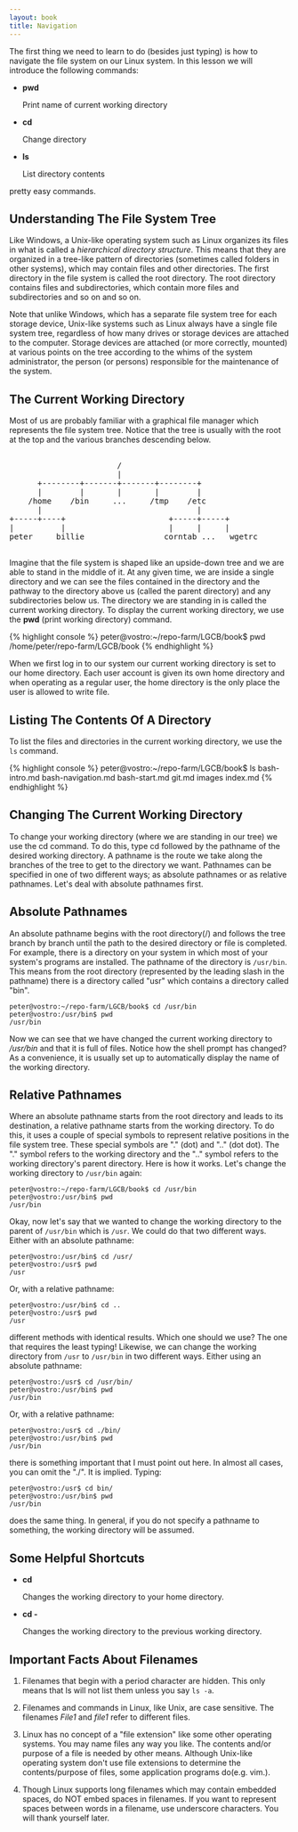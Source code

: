 ```yaml
---
layout: book
title: Navigation
---
```


The first thing we need to learn to do (besides just typing) is how to
navigate the file system on our Linux system. In this lesson we will
introduce the following commands:

- __pwd__   
  
  Print name of current working directory
- __cd__     
  
  Change directory
- __ls__     
  
  List directory contents
                                 
pretty easy commands.

## Understanding The File System Tree
Like Windows, a Unix-like operating system such as Linux organizes its files
in what is called a _hierarchical directory structure_. This means that they are
organized in a tree-like pattern of directories (sometimes called folders in
other systems), which may contain files and other directories. The first
directory in the file system is called the root directory. The root directory
contains files and subdirectories, which contain more files and subdirectories
and so on and so on.  

Note that unlike Windows, which has a separate file system tree for each
storage device, Unix-like systems such as Linux always have a single file
system tree, regardless of how many drives or storage devices are attached to
the computer. Storage devices are attached (or more correctly, mounted) at
various points on the tree according to the whims of the system administrator,
the person (or persons) responsible for the maintenance of the system.  

## The Current Working Directory 
Most of us are probably familiar with a graphical
file manager which represents the file system tree. Notice that the tree is
usually with the root at the top and the various branches descending below.
<div class="code"><pre>
<tt> 
                       /
                       |
      +--------+-------+-------+--------+
      |        |       |       |        |
    /home    /bin     ...     /tmp    /etc
      |                                 |
+-----+----+                      +-----+-----+
|          |                      |     |     |
peter     billie                 corntab ...   wgetrc
</tt>
</pre></div>

Imagine that the file system is shaped like an upside-down tree and we are
able to stand in the middle of it. At any given time, we are inside a single
directory and we can see the files contained in the directory and the pathway
to the directory above us (called the parent directory) and any subdirectories
below us. The directory we are standing in is called the current working
directory. To display the current working directory, we use the __pwd__ (print
working directory) command.

{% highlight console %}
    peter@vostro:~/repo-farm/LGCB/book$ pwd
    /home/peter/repo-farm/LGCB/book
{% endhighlight %}


When we first log in to our system our current working directory is set to
our home directory. Each user account is given its own home directory and when
operating as a regular user, the home directory is the only place the user is
allowed to write file.

## Listing The Contents Of A Directory

To list the files and directories in the current working directory, we use the
`ls` command.

{% highlight console %}
    peter@vostro:~/repo-farm/LGCB/book$ ls
    bash-intro.md  bash-navigation.md  bash-start.md  git.md  images  index.md
{% endhighlight %}


## Changing The Current Working Directory

To change your working directory (where we are standing in our tree) we use
the cd command. To do this, type cd followed by the pathname of the desired
working directory. A pathname is the route we take along the branches of the
tree to get to the directory we want. Pathnames can be specified in one of two
different ways; as absolute pathnames or as relative pathnames. Let's deal
with absolute pathnames first.

## Absolute Pathnames

An absolute pathname begins with the root directory(/) and follows the tree
branch by branch until the path to the desired directory or file is completed.
For example, there is a directory on your system in which most of your
system's programs are installed. The pathname of the directory is `/usr/bin`.
This means from the root directory (represented by the leading slash in the
pathname) there is a directory called "usr" which contains a directory called
"bin".

    peter@vostro:~/repo-farm/LGCB/book$ cd /usr/bin
    peter@vostro:/usr/bin$ pwd
    /usr/bin


Now we can see that we have changed the current working directory to
_/usr/bin_ and that it is full of files. Notice how the shell prompt has
changed? As a convenience, it is usually set up to automatically display the
name of the working directory.

## Relative Pathnames

Where an absolute pathname starts from the root directory and leads to its
destination, a relative pathname starts from the working directory. To do
this, it uses a couple of special symbols to represent relative positions in
the file system tree. These special symbols are "." (dot) and ".." (dot dot).
The "." symbol refers to the working directory and the ".." symbol refers to
the working directory's parent directory. Here is how it works. Let's change
the working directory to `/usr/bin` again:

    peter@vostro:~/repo-farm/LGCB/book$ cd /usr/bin
    peter@vostro:/usr/bin$ pwd
    /usr/bin

Okay, now let's say that we wanted to change the working directory to the
parent of `/usr/bin` which is `/usr`. We could do that two different ways. Either
with an absolute pathname:

    peter@vostro:/usr/bin$ cd /usr/
    peter@vostro:/usr$ pwd
    /usr

Or, with a relative pathname:

    peter@vostro:/usr/bin$ cd ..
    peter@vostro:/usr$ pwd
    /usr

different methods with identical results. Which one should we use? The one
that requires the least typing!  Likewise, we can change the working directory
from `/usr` to `/usr/bin` in two different ways. Either using an absolute
pathname:

    peter@vostro:/usr$ cd /usr/bin/
    peter@vostro:/usr/bin$ pwd
    /usr/bin

Or, with a relative pathname:

    peter@vostro:/usr$ cd ./bin/
    peter@vostro:/usr/bin$ pwd
    /usr/bin

there is something important that I must point out here. In almost all cases,
you can omit the "./". It is implied. Typing:

    peter@vostro:/usr$ cd bin/
    peter@vostro:/usr/bin$ pwd
    /usr/bin

does the same thing. In general, if you do not specify a pathname to
something, the working directory will be assumed.

## Some Helpful Shortcuts


- __cd__       
  
  Changes the working directory to your home directory.

- __cd -__     
  
  Changes the working directory to the previous working directory.

## Important Facts About Filenames
1. Filenames that begin with a period character are hidden. This only means
   that ls will not list them unless you say `ls -a`.

2. Filenames and commands in Linux, like Unix, are case sensitive. The
   filenames _File1_ and _file1_ refer to different files.

3. Linux has no concept of a "file extension" like some other operating
   systems.  You may name files any way you like. The contents and/or purpose
   of a file is needed by other means. Although Unix-like operating system don't
   use file extensions to determine the contents/purpose of files, some
   application programs do(e.g. vim.).

4. Though Linux supports long filenames which may contain embedded spaces, do
   NOT embed spaces in filenames. If you want to represent spaces between
   words in a filename, use underscore characters. You will thank yourself
   later.

